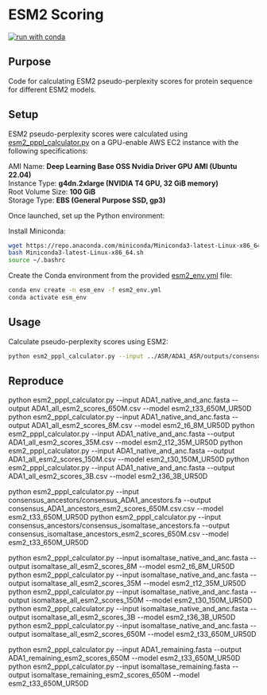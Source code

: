 # ESM2 Scoring

[![run with conda](https://img.shields.io/badge/run%20with-conda-3EB049?labelColor=000000&logo=anaconda)](https://docs.conda.io/projects/miniconda/en/latest/)

## Purpose

Code for calculating ESM2 pseudo-perplexity scores for protein sequence for different ESM2 models.

## Setup

ESM2 pseudo-perplexity scores were calculated using [esm2_pppl_calculator.py](esm2_pppl_calculator.py) on a GPU-enable AWS EC2 instance with the following specifications:

AMI Name: **Deep Learning Base OSS Nvidia Driver GPU AMI (Ubuntu 22.04)**  
Instance Type: **g4dn.2xlarge (NVIDIA T4 GPU, 32 GiB memory)**  
Root Volume Size: **100 GiB**  
Storage Type: **EBS (General Purpose SSD, gp3)**

Once launched, set up the Python environment:

Install Miniconda:

```bash
wget https://repo.anaconda.com/miniconda/Miniconda3-latest-Linux-x86_64.sh
bash Miniconda3-latest-Linux-x86_64.sh
source ~/.bashrc
```

Create the Conda environment from the provided [esm2_env.yml](esm2_env.yml) file:

```bash
conda env create -n esm_env -f esm2_env.yml
conda activate esm_env
```

## Usage

Calculate pseudo-perplexity scores using ESM2:

```bash
python esm2_pppl_calculator.py --input ../ASR/ADA1_ASR/outputs/consensus_ADA1_ancestors.fa --output consensus_ADA1_ancestors_scores.csv --model esm2_t33_650M_UR50D 
```

## Reproduce

python esm2_pppl_calculator.py --input ADA1_native_and_anc.fasta --output ADA1_all_esm2_scores_650M.csv --model esm2_t33_650M_UR50D 
python esm2_pppl_calculator.py --input ADA1_native_and_anc.fasta --output ADA1_all_esm2_scores_8M.csv --model esm2_t6_8M_UR50D 
python esm2_pppl_calculator.py --input ADA1_native_and_anc.fasta --output ADA1_all_esm2_scores_35M.csv --model esm2_t12_35M_UR50D 
python esm2_pppl_calculator.py --input ADA1_native_and_anc.fasta --output ADA1_all_esm2_scores_150M.csv --model esm2_t30_150M_UR50D 
python esm2_pppl_calculator.py --input ADA1_native_and_anc.fasta --output ADA1_all_esm2_scores_3B.csv --model esm2_t36_3B_UR50D 

python esm2_pppl_calculator.py --input consensus_ancestors/consensus_ADA1_ancestors.fa --output consensus_ADA1_ancestors_esm2_scores_650M.csv.csv --model esm2_t33_650M_UR50D 
python esm2_pppl_calculator.py --input consensus_ancestors/consensus_isomaltase_ancestors.fa --output consensus_isomaltase_ancestors_esm2_scores_650M.csv --model esm2_t33_650M_UR50D

python esm2_pppl_calculator.py --input isomaltase_native_and_anc.fasta --output isomaltase_all_esm2_scores_8M --model esm2_t6_8M_UR50D
python esm2_pppl_calculator.py --input isomaltase_native_and_anc.fasta --output isomaltase_all_esm2_scores_35M --model esm2_t12_35M_UR50D
python esm2_pppl_calculator.py --input isomaltase_native_and_anc.fasta --output isomaltase_all_esm2_scores_150M --model esm2_t30_150M_UR50D
python esm2_pppl_calculator.py --input isomaltase_native_and_anc.fasta --output isomaltase_all_esm2_scores_3B --model esm2_t36_3B_UR50D
python esm2_pppl_calculator.py --input isomaltase_native_and_anc.fasta --output isomaltase_all_esm2_scores_650M --model esm2_t33_650M_UR50D

python esm2_pppl_calculator.py --input ADA1_remaining.fasta --output ADA1_remaining_esm2_scores_650M --model esm2_t33_650M_UR50D
python esm2_pppl_calculator.py --input isomaltase_remaining.fasta --output isomaltase_remaining_esm2_scores_650M --model esm2_t33_650M_UR50D
